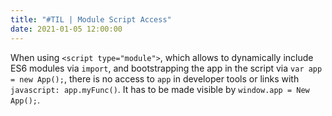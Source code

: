 ```yaml
---
title: "#TIL | Module Script Access"
date: 2021-01-05 12:00:00
---
```


When using `<script type="module">`, which allows to dynamically include ES6 modules via `import`, and bootstrapping the app in the script via `var app = new App();`, there is no access to `app` in developer tools or links with `javascript: app.myFunc()`. It has to be made visible by `window.app = New App();`.
